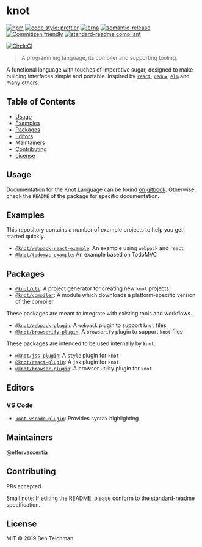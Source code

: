 # knot

[![npm](https://img.shields.io/npm/v/@knot/cli?style=flat-square)](http://npm.im/@knot/cli)
[![code style: prettier](https://img.shields.io/badge/code_style-prettier-ff69b4.svg?style=flat-square)](https://github.com/prettier/prettier)
[![lerna](https://img.shields.io/badge/maintained%20with-lerna-cc00ff.svg?style=flat-square)](https://lerna.js.org/)
[![semantic-release](https://img.shields.io/badge/%20%20%F0%9F%93%A6%F0%9F%9A%80-semantic--release-e10079.svg?style=flat-square)](https://github.com/semantic-release/semantic-release)
[![Commitizen friendly](https://img.shields.io/badge/commitizen-friendly-brightgreen.svg?style=flat-square)](http://commitizen.github.io/cz-cli/)
[![standard-readme compliant](https://img.shields.io/badge/standard--readme-OK-green.svg?style=flat-square)](https://github.com/RichardLitt/standard-readme)

[![CircleCI](https://img.shields.io/circleci/build/gh/effervescentia/knot?style=flat-square&token=c6d265c2c3ae9fea01043c75299974616b6498b0)](https://circleci.com/gh/effervescentia/knot)

> A programming language, its compiler and supporting tooling.

A functional language with touches of imperative sugar, designed to make building interfaces simple and portable.
Inspired by [`react`](https://reactjs.org), [`redux`](https://redux.js.org), [`elm`](https://elm-lang.org) and many others.

## Table of Contents

- [Usage](#usage)
- [Examples](#examples)
- [Packages](#packages)
- [Editors](#editors)
- [Maintainers](#maintainers)
- [Contributing](#contributing)
- [License](#license)

## Usage

Documentation for the Knot Language can be found [on gitbook](https://knot.gitbook.io/language).
Otherwise, check the `README` of the package for specific documentation.

## Examples

This repository contains a number of example projects to help you get started quickly.

- [`@knot/webpack-react-example`](https://github.com/effervescentia/knot/tree/master/examples/webpack-react): An example using `webpack` and `react`
- [`@knot/todomvc-example`](https://github.com/effervescentia/knot/tree/master/examples/todomvc): An example based on TodoMVC

## Packages

- [`@knot/cli`](http://npm.im/@knot/cli): A project generator for creating new `knot` projects
- [`@knot/compiler`](http://npm.im/@knot/compiler): A module which downloads a platform-specific version of the compiler

These packages are meant to integrate with existing tools and workflows.

- [`@knot/webpack-plugin`](http://npm.im/@knot/webpack-plugin): A `webpack` plugin to support `knot` files
- [`@knot/browserify-plugin`](http://npm.im/@knot/browserify-plugin): A `browserify` plugin to support `knot` files

These packages are intended to be used internally by `knot`.

- [`@knot/jss-plugin`](http://npm.im/@knot/jss-plugin): A `style` plugin for `knot`
- [`@knot/react-plugin`](http://npm.im/@knot/react-plugin): A `jsx` plugin for `knot`
- [`@knot/browser-plugin`](http://npm.im/@knot/browser-plugin): A browser utility plugin for `knot`

## Editors

### VS Code

- [`knot-vscode-plugin`](https://marketplace.visualstudio.com/items?itemName=knot-lang.knot-vscode-plugin): Provides syntax highlighting

## Maintainers

[@effervescentia](https://github.com/effervescentia)

## Contributing

PRs accepted.

Small note: If editing the README, please conform to the [standard-readme](https://github.com/RichardLitt/standard-readme) specification.

## License

MIT © 2019 Ben Teichman
